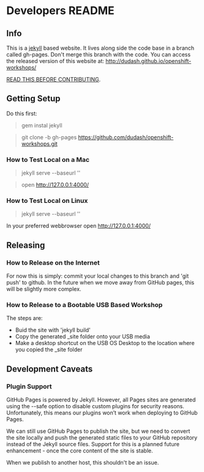 # Developers README
## Info
This is a [jekyll][1] based website.  It lives along side the code base in a branch called gh-pages.  Don't merge this branch with the code.  You can access the released version of this website at: http://dudash.github.io/openshift-workshops/

[READ THIS BEFORE CONTRIBUTING][3].

## Getting Setup
Do this first:

> gem instal jekyll

> git clone -b gh-pages https://github.com/dudash/openshift-workshops.git

### How to Test Local on a Mac
> jekyll serve --baseurl ''

> open http://127.0.0.1:4000/

### How to Test Local on Linux
> jekyll serve --baseurl ''

In your preferred webbrowser open http://127.0.0.1:4000/

## Releasing
### How to Release on the Internet
For now this is simply: commit your local changes to this branch and 'git push' to github.  In the future when we move away from GitHub pages, this will be slightly more complex.

### How to Release to a Bootable USB Based Workshop
The steps are: 
* Buid the site with 'jekyll build'
* Copy the generated _site folder onto your USB media
* Make a desktop shortcut on the USB OS Desktop to the location where you copied the _site folder


## Development Caveats
### Plugin Support
GitHub Pages is powered by Jekyll. However, all Pages sites are generated using the --safe option to disable custom plugins for security reasons. Unfortunately, this means our plugins won’t work when deploying to GitHub Pages.

We can still use GitHub Pages to publish the site, but we need to convert the site locally and push the generated static files to your GitHub repository instead of the Jekyll source files.  Support for this is a planned future enhancement - once the core content of the site is stable.

When we publish to another host, this shouldn't be an issue.


[1]: http://jekyllrb.com/
[2]: https://jekyllrb.com/docs/plugins/
[3]: https://jekyllrb.com/docs/structure/